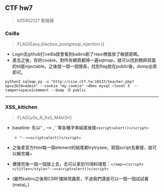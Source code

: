## CTF hw7

>b05902127 劉俊緯

### Cei8a
> FLAG{Easy_blacbox_postgresql_injection:)}

* Login去github打cei8a就會看到kaibro創了repo裡面放了帳號密碼。
* 進去之後，存好cookie，對所有網頁都掃一遍sqlmap，就可以找到教師頁面的td是injectable。之後就一個一個搜尋，找到flag放在public後，dump出來即可。

```
python2 sqlmap.py -u "http://csie.ctf.tw:10137/teacher.php?op=s2&td=admin" --cookie "my_cookie" –dbms mysql –level 3  --tamper=space2comment --dump -D public
```

---
### XSS_kitichen

> FLAG{y0u_R_XsS_M4st3r!}
* baseline: 先以" , --> , ' 等各種字串結尾後接`<script>alert()</script>` 
  * `"--><script>alert()</script>`
* 之後拿官方html每一個element的結尾都trytrysee，寫個script去暴搜，就可以解完囉~

* 爆搜完後一個一個接上去，去可以拿到10項料理惹：`</xmp></script></title></style>"--><script>alert()</script>`

* (雖然kaibro之後用CSRF擋掉爬蟲惹，不過我們還是可以一個一個試試看(meta)。)

